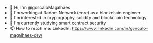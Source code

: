 - 👋 Hi, I'm @goncaloMagalhaes
- 🔨 I'm working at Radom Network (core) as a blockchain engineer
- 👀 I'm interested in cryptography, solidity and blockchain technology
- 🌱 I'm currently studying smart contract security
- 📫 How to reach me: LinkedIn: https://www.linkedin.com/in/goncalo-magalhaes-dev/

<!---
goncaloMagalhaes/goncaloMagalhaes is a ✨ special ✨ repository because its `README.md` (this file) appears on your GitHub profile.
You can click the Preview link to take a look at your changes.
--->
